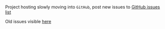 Project hosting slowly moving into `GitHub`, post new issues to [GitHub issues list](https://github.com/sjarvela/mollify/issues)

Old issues visible [here](https://code.google.com/p/mollify/issues/list)